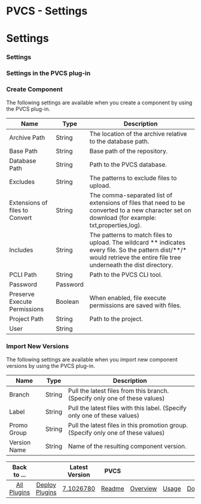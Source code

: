 
PVCS - Settings
===============

# Settings



### Settings




 



### Settings in the PVCS plug-in


### Create Component


The following settings are available when you create a component by using the PVCS plug-in.




| Name | Type | Description |
| --- | --- | --- |
| Archive Path | String | The location of the archive relative to the database path. |
| Base Path | String | Base path of the repository. |
| Database Path | String | Path to the PVCS database. |
| Excludes | String | The patterns to exclude files to upload. |
| Extensions of files to Convert | String | The comma-separated list of extensions of files that need to be converted to a new character set on download (for example: txt,properties,log). |
| Includes | String | The patterns to match files to upload. The wildcard \*\* indicates every file. So the pattern dist/\*\*/\* would retrieve the entire file tree underneath the dist directory. |
| PCLI Path | String | Path to the PVCS CLI tool. |
| Password | Password |  |
| Preserve Execute Permissions | Boolean | When enabled, file execute permissions are saved with files. |
| Project Path | String | Path to the project. |
| User | String |  |


### Import New Versions


The following settings are available when you import new component versions by using the PVCS plug-in.




| Name | Type | Description |
| --- | --- | --- |
| Branch | String | Pull the latest files from this branch. (Specify only one of these values) |
| Label | String | Pull the latest files with this label. (Specify only one of these values) |
| Promo Group | String | Pull the latest files in this promotion group. (Specify only one of these values) |
| Version Name | String | Name of the resulting component version. |





|Back to ...||Latest Version|PVCS ||||
| :---: | :---: | :---: | :---: | :---: | :---: | :---: |
|[All Plugins](../../index.md)|[Deploy Plugins](../README.md)|[7.1026780](https://raw.githubusercontent.com/UrbanCode/IBM-UCD-PLUGINS/main/files/PvcsSourceConfig/PvcsSourceConfig-7.1026780.zip)|[Readme](README.md)|[Overview](overview.md)|[Usage](usage.md)|[Downloads](downloads.md)|
